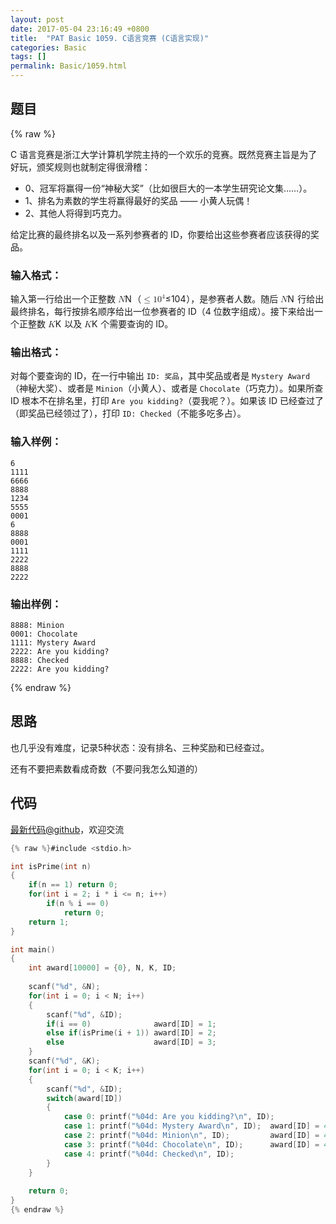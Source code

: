 ```yaml
---
layout: post
date: 2017-05-04 23:16:49 +0800
title:  "PAT Basic 1059. C语言竞赛 (C语言实现)"
categories: Basic
tags: []
permalink: Basic/1059.html
---
```


## 题目

{% raw %}<div class="ques-view"><p>C 语言竞赛是浙江大学计算机学院主持的一个欢乐的竞赛。既然竞赛主旨是为了好玩，颁奖规则也就制定得很滑稽：</p>
<ul>
<li>0、冠军将赢得一份“神秘大奖”（比如很巨大的一本学生研究论文集……）。</li>
<li>1、排名为素数的学生将赢得最好的奖品 —— 小黄人玩偶！</li>
<li>2、其他人将得到巧克力。</li>
</ul>
<p>给定比赛的最终排名以及一系列参赛者的 ID，你要给出这些参赛者应该获得的奖品。</p>
<h3 id="-">输入格式：</h3>
<p>输入第一行给出一个正整数 <span class="katex"><span class="katex-mathml"><math><mrow><mi>N</mi></mrow>N</math></span><span aria-hidden="true" class="katex-html"><span class="strut" style="height:0.68333em;"></span><span class="strut bottom" style="height:0.68333em;vertical-align:0em;"></span><span class="base textstyle uncramped"><span class="mord mathit" style="margin-right:0.10903em;">N</span></span></span></span>（<span class="katex"><span class="katex-mathml"><math><mrow><mo>≤</mo><mn>1</mn><msup><mn>0</mn><mn>4</mn></msup></mrow>\le 10^4</math></span><span aria-hidden="true" class="katex-html"><span class="strut" style="height:0.8141079999999999em;"></span><span class="strut bottom" style="height:0.950078em;vertical-align:-0.13597em;"></span><span class="base textstyle uncramped"><span class="mrel">≤</span><span class="mord mathrm">1</span><span class="mord"><span class="mord mathrm">0</span><span class="msupsub"><span class="vlist"><span style="top:-0.363em;margin-right:0.05em;"><span class="fontsize-ensurer reset-size5 size5"><span style="font-size:0em;">​</span></span><span class="reset-textstyle scriptstyle uncramped mtight"><span class="mord mathrm mtight">4</span></span></span><span class="baseline-fix"><span class="fontsize-ensurer reset-size5 size5"><span style="font-size:0em;">​</span></span>​</span></span></span></span></span></span></span>），是参赛者人数。随后 <span class="katex"><span class="katex-mathml"><math><mrow><mi>N</mi></mrow>N</math></span><span aria-hidden="true" class="katex-html"><span class="strut" style="height:0.68333em;"></span><span class="strut bottom" style="height:0.68333em;vertical-align:0em;"></span><span class="base textstyle uncramped"><span class="mord mathit" style="margin-right:0.10903em;">N</span></span></span></span> 行给出最终排名，每行按排名顺序给出一位参赛者的 ID（4 位数字组成）。接下来给出一个正整数 <span class="katex"><span class="katex-mathml"><math><mrow><mi>K</mi></mrow>K</math></span><span aria-hidden="true" class="katex-html"><span class="strut" style="height:0.68333em;"></span><span class="strut bottom" style="height:0.68333em;vertical-align:0em;"></span><span class="base textstyle uncramped"><span class="mord mathit" style="margin-right:0.07153em;">K</span></span></span></span> 以及 <span class="katex"><span class="katex-mathml"><math><mrow><mi>K</mi></mrow>K</math></span><span aria-hidden="true" class="katex-html"><span class="strut" style="height:0.68333em;"></span><span class="strut bottom" style="height:0.68333em;vertical-align:0em;"></span><span class="base textstyle uncramped"><span class="mord mathit" style="margin-right:0.07153em;">K</span></span></span></span> 个需要查询的 ID。</p>
<h3 id="-">输出格式：</h3>
<p>对每个要查询的 ID，在一行中输出 <code>ID: 奖品</code>，其中奖品或者是 <code>Mystery Award</code>（神秘大奖）、或者是 <code>Minion</code>（小黄人）、或者是 <code>Chocolate</code>（巧克力）。如果所查 ID 根本不在排名里，打印 <code>Are you kidding?</code>（耍我呢？）。如果该 ID 已经查过了（即奖品已经领过了），打印 <code>ID: Checked</code>（不能多吃多占）。</p>
<h3 id="-">输入样例：</h3>
<pre><code class="lang-in">6
1111
6666
8888
1234
5555
0001
6
8888
0001
1111
2222
8888
2222
</code></pre>
<h3 id="-">输出样例：</h3>
<pre><code class="lang-out">8888: Minion
0001: Chocolate
1111: Mystery Award
2222: Are you kidding?
8888: Checked
2222: Are you kidding?
</code></pre>
</div>{% endraw %}

## 思路

也几乎没有难度，记录5种状态：没有排名、三种奖励和已经查过。

还有不要把素数看成奇数（不要问我怎么知道的）

## 代码

[最新代码@github](https://github.com/OliverLew/PAT/blob/master/PATBasic/1059.c)，欢迎交流
```c
{% raw %}#include <stdio.h>

int isPrime(int n)
{
    if(n == 1) return 0;
    for(int i = 2; i * i <= n; i++)
        if(n % i == 0)
            return 0;
    return 1;
}

int main()
{
    int award[10000] = {0}, N, K, ID;
    
    scanf("%d", &N);
    for(int i = 0; i < N; i++)
    {
        scanf("%d", &ID);
        if(i == 0)              award[ID] = 1;
        else if(isPrime(i + 1)) award[ID] = 2;
        else                    award[ID] = 3;
    }
    scanf("%d", &K);
    for(int i = 0; i < K; i++)
    {
        scanf("%d", &ID);
        switch(award[ID])
        {
            case 0: printf("%04d: Are you kidding?\n", ID);               break;
            case 1: printf("%04d: Mystery Award\n", ID);  award[ID] = 4;  break;
            case 2: printf("%04d: Minion\n", ID);         award[ID] = 4;  break;
            case 3: printf("%04d: Chocolate\n", ID);      award[ID] = 4;  break;
            case 4: printf("%04d: Checked\n", ID);                        break;
        }
    }
    
    return 0;
}
{% endraw %}
```